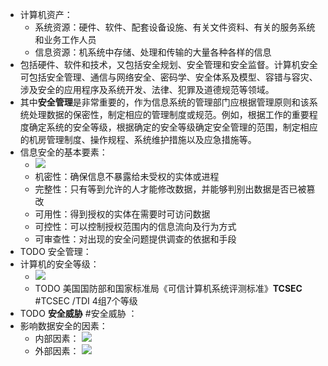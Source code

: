 - 计算机资产：
	- 系统资源：硬件、软件、配套设备设施、有关文件资料、有关的服务系统和业务工作人员
	- 信息资源：机系统中存储、处理和传输的大量各种各样的信息
- 包括硬件、软件和技术，又包括安全规划、安全管理和安全监督。计算机安全可包括安全管理、通信与网络安全、密码学、安全体系及模型、容错与容灾、涉及安全的应用程序及系统开发、法律、犯罪及道德规范等领域。
- 其中**安全管理**是非常重要的，作为信息系统的管理部门应根据管理原则和该系统处理数据的保密性，制定相应的管理制度或规范。例如，根据工作的重要程度确定系统的安全等级，根据确定的安全等级确定安全管理的范围，制定相应的机房管理制度、操作规程、系统维护措施以及应急措施等。
- 信息安全的基本要素：
	- ![](http://www.plantuml.com/plantuml/svg/SoWkIImgoStCIybDBE3Yqb9uid_XiyRrJzTrFcrTyNnMozFvkvxDMVDYMUFpBGkujBJY5PxDsVLqVTkpXkLWtjDrFS-cRe7p-jS_dx82YVUiRpaIx-cwXS_cBmK9EAG2xOFQ2G00)
	- 机密性：确保信息不暴露给未受权的实体或进程
	- 完整性：只有等到允许的人才能修改数据，并能够判别出数据是否已被篡改
	- 可用性：得到授权的实体在需要时可访问数据
	- 可控性：可以控制授权范围内的信息流向及行为方式
	- 可审查性：对出现的安全问题提供调查的依据和手段
- TODO 安全管理：
- 计算机的安全等级：
	- ![](http://www.plantuml.com/plantuml/svg/SoWkIImgoStCIybDBE3Yqb9uigFp-SRTJzTrFcrTyQnXEPUMLhp2iww6PtFMeuezNxVm-OGsD7LJzZzVE-tPvgbFztKZP1nIWOP3BG00)
	- TODO 美国国防部和国家标准局《可信计算机系统评测标准》**TCSEC** #TCSEC /TDI 4组7个等级
- TODO **安全威胁** #安全威胁 ：
- 影响数据安全的因素：
	- 内部因素： ![](http://www.plantuml.com/plantuml/svg/PP1DQi9G58NdMONZhCATYD0EEeY8TG69COdDJoqs4UiFH8WajFeYA0MJHXVJT-zBHjs2Jru61MUNSmxVkPpcSx_TwojFdGUbtPKakG6cKUa9B49s32LPRZLWdDBYmlm4eZcBFRHLNAQGdZ3OeqV03Y4rHN3q3MHUo-G5ZAICXp2Q23FFs9SZPDZDO93GufqTSc6w1ZfR8AVA6l-gsktmFmI8NbPeHp1nQsvaqRpuHwIPWu41cO_gfYHhNiUp7C2qCxv-ubHaAyihOrEqCx9cR-RVZtl_hx3urwMhIyr7laczonK0)
	- 外部因素： ![](http://www.plantuml.com/plantuml/svg/JP11Ji9G48RtFGLhJi5D38akN62CSW2QrWgXXMeGeKBIGasHwcjZ887MjeVnpPlNbLVmjOyOT_Ddvl_cdsdTTjittSxbrNcdVQqepGRuqrBRm8kBErTfDiyQC8uWDjXJp2m2VOFrRNgmm3RHqI4oC0b-lamUw40SQQLPWPCDFCp405jgvTokCPpac16UX3JDEF5vf7xtr0hWLeNimdXDK_zFClCUaoE-JtXnn8y1-0u6blJ-GvQpJrH3MCrbsZJ1S0XthpJVitMFxOVL6k9nui6ZoOkC7xOdiuVacIqI7BoXRU0eWfKc8jDYMJeBOH9SdjiGwx9cyKu0vB8wJ7LhBNCssh9ffhGkn1DFZ_m5)